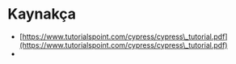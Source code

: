 # Kaynakça

* [https://www.tutorialspoint.com/cypress/cypress\_tutorial.pdf](https://www.tutorialspoint.com/cypress/cypress\_tutorial.pdf)
*
